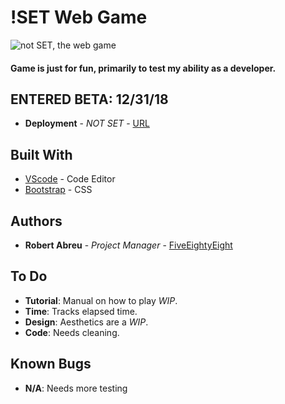 # !SET Web Game  
![not SET, the web game](assets/images/header\!SET.png)
#### Game is just for fun, primarily to test my ability as a developer.

## ENTERED BETA: 12/31/18

* **Deployment** - *NOT SET* - [URL](https://fiveeightyeight.github.io/notSET_Game/)

## Built With

* [VScode](https://code.visualstudio.com/) -  Code Editor
* [Bootstrap](https://getbootstrap.com) - CSS

## Authors
* **Robert Abreu** - *Project Manager* - [FiveEightyEight](https://github.com/FiveEightyEight)

## To Do

* **Tutorial**: Manual on how to play *WIP*.
* **Time**: Tracks elapsed time.
* **Design**: Aesthetics are a *WIP*.
* **Code**: Needs cleaning. 

## Known Bugs

* **N/A**: Needs more testing
